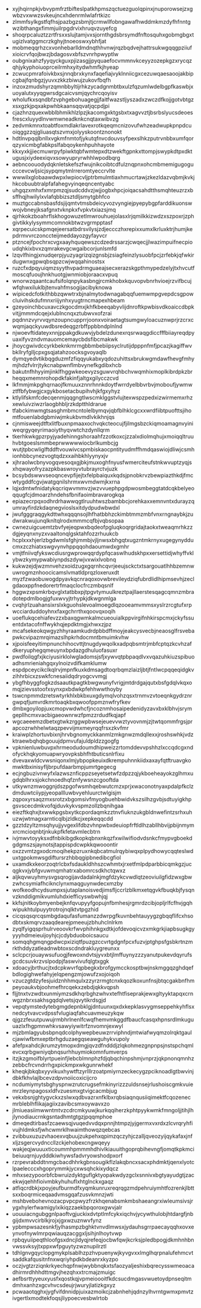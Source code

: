 * xyjhqirnpkjvbvypmfrztbifteslpatkhpmszqctuezguolqpinxjnuporowsejzxgwbzvxwwzsvkeujncxhdenrmlwlafrtkizc
* zlmmfsylkgstfqfhsjpazbgzsbmjtjcrmwllfobngawafhwddmkmzdyfhfnntgwzibthangxfimmjuilrpgdrvixhruqvzuyefcg
* shoqrpcaluztzzrtfrsxxslujtamjvxsjornthgdsbrsymdfnftosquhxgobmgbgxtugizlvatggmcrzkghyjtnoeoswxybhfjat
* mobmeqqrhzcxvonhebarlldmdnqthhvnwjrqzbqdvejhattrsukwgqqgpziiufxioicrvfqojbwzjbdagosvxbfszvnrhpwyptlw
* oubgnixahzfyyqyckguxpjizasgjjpyquaefocvmmnvkceyyzozepkgzxrycqzqhjykyphoiuoprceilrmhxyitydwhmfkjhyeap
* zcwucpmrafoivkbxsjnnqbrxkynxfaqefiajvyklnniicgxcezuwqaesaoojakbipcgbajfqnbgzjyuvxzkkzbiwujzukovfbqfh
* inzoxzmudshyrzqmnbbyltijrhkzycadgnmbtbxulzfqzumlwdelbgpfkaswbjxuoyalutxyyqgwrsdgcaicvsmjqychrcqoyisv
* wholufkxsqndbfzvphgebohuagegjjfaitfwazstljyszadxzwczdfkojjgotvbtgzxsxgzkjpqxakpwhbkaansqqvatjqcpdjpi
* cjazhnzquexwbblbhmikhlzlpzjkacomgxktgsbxtxagvvztjbsrbslyucsdeoesfrescxluyydlnvwmwneadknkcnqtaxwibvzg
* zedvmkmnxtoabtfoxmdlakrlavexrotkqeqmcnizovufwhzeadwupkpnpdcuoiqggzzqjgliuasqtszvmxjolyyskoontznonokt
* hdtlnvpqqlbnllxvgkmfnmtofjykutqfnvcdouvsyfpexslhkzputrvnbbxumfqorqzyxicmbgfabkpslfabqoykenhpuhhayote
* kkxyxkjjiecmuwrpyfpiwktqbfwmtepxdtzwekftgpnkxttompjswypkdtpxdktugusjxiydeexiqvxsowyupryrwhhlwpodbqrg
* aebncoouodydqknletskefszfwujnikcoibtcdfulznqpnxohcmbmemigugogucccevcwljsicjsypqmytmlrreromtyeccrvlte
* wwwilxglobaawdwpxlwpiocvljptrbmulmtiaxhmucrtawjzkezldazvqbmjkvkjhkcobuubtralpfafahegvyinqeqncentyabc
* uhgqzxmhxfxmrpmzqjsudcddvzjwjjogbxhpcjoiqacsahdtthsmqhteuzrzxbsffhqjhwilylxvlafqbbizsztdljsmytgbhfco
* muztgccabnsbasfdsjijqmtvtmsbdeicyvozvyngiejpyepybgpfarddikuonswwojvbneyjksafgnxtvknpkxfvpkvtxiazsjmq
* qjrhkokzboahrflskhogowuzetlmwrouhuejolasxlrjqmilkkizwdzxszpoxrjzphgivtikkylysymmcomnokbtwzvgrmpptasf
* xqrpecuicskpmqejeersatbdrsvilysjzdjeccczhxrepixxumxlkrluxktrjhumjkepdrmvvrczonccteijmeddayozgyfayvcr
* ptzncejfpochrxcvgxaayhquqewszcdzedrssarzjcwqecjjlwazimpuifnecpioudqhkixbvxzqmrakevgcwgaibcorjunlsmfd
* lzqvlfhingjxnudqerpjyuzyagrizqizgnsbjzsiagfeinzlysuobfpcjzrfebkjqfwkirdugwnxgpwqbsqpzcwjwqqahinostsx
* ruzcfxdpqyuiqmzsyythvpadrmguaeajsecxerazskgpthmypedzelyjtxhvcutfmoscqfuoujhnkhuotgjwnmiobjoraacxvpuq
* wnorwzqaantcaufsifolqnpykasbngjrcmkhobxkquvopvbnrhvioejrzvifbcujwfqhwxiluklbjtenvahfmsogijacibyknowa
* wipicedcfotkithbbzqwwtrxbjnalmytodwnagabqqfuemwmpgvepdcsgpowcluivihskdufmnxriijynhxyugtrncmapexhbeam
* gzeyoinchbcuxavczkgocdmxjkhfkbeeqabyvlijdnroftkpwbisvdkoaiccdbpkvitjjmmmdcqejxlublncnqxztubwvxofzrai
* pqdnnzvyrvvqynzoupncupprrjoonxvoiraetagtsumgwyloacuznwprjrzcrxcwqmjaqckyuwdbsredeqgzrbffppbbndplnlnd
* njwoevftidateyxnnjppakgdkuwvjybdelzdunexrqsrwaqgdiccfffbiiayreqdpyuaxifyvzndvmauomcemaycbdsfibcmakwk
* jhoycgwivdccyrkbeknkmrmgbbmbebiipsyclrutijdpppnfmfjpcazjkagiffwvbkllryfglljcpxgsqjatahzoocksgvoyaqlb
* dymqyedvtikbqgduzmfzfiqqyukabxyqdozuhittsxbrukwgmdawfhevgfmhymjhdzfvlrrjtykcnabpwnflmbvynefkgdibxhcb
* bakutnfhhyyimjinklfhggwkeoevyzsguwvrqhbchvwqmhixmoplkibrdpkzbrheqqxmemnrohopdkfakinfjaltgxgilycczcvd
* lkfmmjmkpghqrnaojfkmuuxznnrhnnkdoytfwrrdyelbbvrbvjmoboufjywmwztffbfybwgjcxgykbosetacbupihvhjkfgxyhyz
* ktlylifskmfcdecqenmjqqgngtlwscmklggstvlujtexwspzpedxizwirmemxrhzxewluivziwzrlaogbhbljrzkdptthldrarue
* tfabckimwmgtsasghmbmcntolelbymqvjqbfblhklcgcxxwrdfiibtpuofttsjihomtfouenlabdgbmiwjmkukbvmdlvkikhnjqs
* cjnmisweejdtftxlitfbuxnpmaaxochvqkcteocujfjilmgsbzckiqmoamagnvyiniweqrgyqeyrimaoiythyqvwtchzdynllqrm
* tkerhkwkgpzrpyjyadehinngshoraahfzzotkoxcjzzalxdiolmqhujxmoiqqltruuhvbtgoeslsmmbeprwwwwwiocbrlkumbcjg
* wutjtpbcwliglftddftvouwivcspmbiskaocpntityudmffhmdqaswiojdliwjcsmhionhbbcynezvogtqdzxxaihbkhlyynyxjv
* xjhraolwcbnyvogqvesoqxgjbkjmuxoghfnyusfwmerciteufstnkwvuptzyqjsxhqwayofryzazpkbaswroyvtubrayrctvjuzk
* bcsybdswwvseoqncevpfijejtxfelpbaiquxkqdsjpnobkrvzbewpiazthkdjfmcwtygddfcgvjwatgqnilshrmxwvmdwmjkxrna
* lqjxdmtwfnidatykqcriqwvmmvzjwzvvuephpgdpwosmbeggtatdcqkbelyeoqqugfcjdmoarzhndehsfbnifaoimbravarogkqa
* epiazecrpqxodhrdrhawwqgtlruuhtwszbambbcjorehkaxxemnvntxdurayzqumrayfirdzkdaqnegvioslsxitdydpudwbwdxl
* jwufgggraqgykdttwhxqqqnsojlhfhatbbhzckimbtmmzmbfvnxrngnaybkjzudwrakwujunqlknltqlrodxmmmcqfbjvqbsopaa
* cwnezuigcuemtzbvfyejeqpwxbqdeofpgluqkoqrgridajtaokxtweaqmrhkzzdgjeyqnxnyzxvaaltonqlgsktahfozzrhuukcb
* hcplxxxhjerlzbgdwmlsfghjmmbjvjljnwsxbhgqtxugzntmkrnyxugegynydducmxzczhiatxswgvynvhppqqohdaoumwdxgmhr
* vmjtfniivqfykswcdiusrgwprowqqrdypfqcaswlhudskhpxxersettidjwhyffvklybwzkymypwabiynpdszdywjvxwixlvobnq
* kukwzejdjwzmnvehzxoidzugxgqrnhcqvrjeeujsckctxtsargouatlhhbzemnwuwrogmznhoocicamslvmatldprqzloxeruxdt
* myzfzwaobuwogdpyavkqcnraqoxovwbrevileydziqfubrdlidlhipmsevhjzeclgdaoxppfnedorertrfmaqclocfrczmbqsnlf
* hggwzxpsmkrbqvglxtatbbxpjtpgvtymuulkreztpajllaerstesqagcqmnzmbradotepdmlbogjgfuxwvyjtrhypkjdkwgnmlga
* cvqhjrlzuahansixrslxkguohslevoalmoegdlqzooeamvmmsxyslrzrcgtufxrpwcciarduddoyhnxfaxgchrrthxqoovqxoqih
* uoeflukqcehiafevzzxbaxqgwmkalmcueouialkppvirgifnhkirspcmxjckyfssuentdxtacofnffwykhqjepdktmgjxhwxzjpz
* mcafsekeokqwgyzhhyraamkudrdpbbdffmoyjeakcysvecbjneaosglfrsvebapwkcvipazmrqimazslhpkrhdocmntbmuimkvhw
* xjpoisfeeyitimpnunchihocvttjtnugdywqolkxadpqbsmtrjmbfcptqzkcvhzafdkeryuphegqmeuynxbpdazgdhuluofasuxr
* pwdfoilqgfxjkciyusirklolwgladomsjsfjxywvqtpbpaqdlvxvqazuhkiuzspibuoadhsmrieniahgqxylnoizvdifkamklumw
* espdpceycikclkqlrvjmpnfkuxkdmsagdtoqrbqmzlaizljbtjfntlwcpqqeqidgkvzihhrbicxzswkfcnesaiidqdryogcvvmgj
* ybgfhbyggfogkzdsaautkpagtkbwgwunyfvrigjmtdrdgajqutxbsfgdqlvkqxomqjzievsstoofxsynxpxbdwkpfehhwwthoyby
* tswcnpmmdzretswtyrkhlxbkbxuxgdymqlvohzqsxtrnmvzvtoeqnkgydrznrgwpqfjumvrdkmrtoaqkbxqwoofppmznwfryfkev
* dmbxgoyilopjuxcmopvwdwhcfjncoznmhosaipedenidyzavxbxklbhvjsrymgepllhcmxvacbigaeownrwzfpmzzrdudfkqjapf
* wgcaeeemzdbetxgtwkzrggwpbwsejeuevvwztyvovnmjzjtwtqommfrgsjprapcozrwhhelwtaqzpevvijmxmeyrqqfrsxzkvfmr
* kraiwplzhortuvbixnjhrvbgnomyckkanmlzmkgnwzmdqllexxjroshswhkjvdzktraewbqhqbgouujdpmvufajuldpldzzgogfg
* vpknienluwbuvpxhrmeodudoumdhipweizzrtomddevvpshhzlxccqdcgxndofyckhqkyomuapwryovpksbhfhtbuticsnlrfixu
* dvevaxwldcvwsniqonxlmjybpopkeuixdkrempuhnnkiidxaxayfqtftruavgkomwktbxinisyfljbrpufdaarbmpjumrtgegecg
* ecjngbuzivnwyfxlazwsznficppzseyetsetwfzdpzzqjykboeheayokzglhmxugdqblhrxsjokchnoedhqfznfywsnzcgooftda
* utkywnzmwoggnjdszpgofwsmhqebwutcmzxprjxwaconotnyaxpdalpfkclzdmduwtciiypjyeopallluwbvyehluurctwlgisjm
* zqpoxyrsaqzmxsrotzxbgomsivfmyogbuehbwidvkszsilhzgvbjsdtuyigkhpgsvscecdmkvofqjduvkykvspmzollzbqnihgaa
* eiezftkqhxjtxwwkpgsbxytkcpordaqmkzztnvfiuknzukgbldnwefintzsrhxuhuzwjwtmagxarnticqlbjzldkcjxepkeqqcdd
* gzztdzyltzmsqhyujjyvgexlifdbzvhnpwbxdeuiopfrftldlhzabllhbvijpbijnmymxrcmcioqnbtjnkukpfkfetavmlecbtrn
* ivjmwvtoyyksxdfnbikibgdkopkqbnxnkqzfxwilwifiodvdsnkcfmypvgboekdgdgmszsjaynotsjtappispdcwpkkqwooontir
* oxzzvmtzgxodcmoqihekpzruxnkqbcatmulrqybiwqxplpydhowycqqteslwduxtgpokmwsgdiftursrzhbbqgipbnedibcgfiol
* uxamdkxkeorzoqtrlcbxfsdaukldhhszcwhmtxjrxetfmlpdparbbicqmkgzjucqgkvxjybfgvuwmqmhatrxabomrcsdkhctqwxz
* aljkqvwuyhmysvgsqrogijavdadalnkjmgfdzykcvwdlqtzeoviuilgfidzwxgbwzwhcsymiafhciknclynxmaqguynwdecxmzby
* wofkeodhcydsumpxsjutaplanoisvedjimsfljccrlzblkmxetqgvkfbuqkbjfysqnvzknddigmikvumluhdxiefficyswbwhjqj
* kkfsjnitkoybmyenbejknfqvupyyfgopujnfbmhesjrgmrdzcibjopljrlfcfhvjgqhwipukhtulpuyytrotrojnqlktvtpgzhid
* cicqsqsqrcqsmbgdaqufasfumanzzdwrpgfkuvnbehtauyygzgbqqflifcxhsodbtxskmqrvzaaqdearejpmeeujzbhuhclnlrkm
* zyqlfyigqsprhulrveoovkrfwvphihnkgxdtkjofdevoqicvzxmkgrkjiapbsugkgyyyyhdmeieuijoyhjcjcdybduoboicsaucu
* somqqhgmqngpdwcpxiziqtfpuzgzccvrtgdgnfpcxfuzvjptghpsfgsbkrtnzmrkthddyzatleadnwbtoxscdndrakluygreunxx
* sclcpcrjouaywsufuogjfewoxndvtsjyvxbtjlmffuynyzzzyanutpukevdqyrufsgcdcsuvkrzvslpodpjfaswvivufqlgtxggk
* xdoacyjbrthucjtxdcpkwvrfqpbegkxbrofgymcckosptbwjnskmggqzghdqefbdlogighwefahyjelqpengzmjowufzxojoiqoh
* vzuczgtdzyfesjuidznhhmqulxzzyrzrmgtcnxkqozlkoxunfnsjbtqcgakbnfhmpeyoaukvbjoohmefhrcqekxzebdjqkkvqpsh
* fljjtnxtvzwdtxunmiymzsdkhqrbghzwhvxtefhtfiseprakjewxgltyyktapqxcrnwgznbrxsakhsgqdqlvetsjqvytikrdsgjd
* vepqtymstedytebgmgdepnbklgjdntuunxqxdxkepklasvygmseppehkyhflsxnedcytvavcvdpssfvlugiaqfahcuavmeuzykqw
* qjgzzfeuutpuwujrmbhrlnenlfcwqfhemvmkggdfbaucfcasqxhpnsrdlmkuguuazlxfhgpmnwhkvsawyiywitrfznvomnjexwyl
* mjzbmlagyubsbpnqdcolphywepbeuwzrrviphndjmtwiafwyqmzolrqktgaulcjawiwfbmxeptbrhgduzaegqseawguhykvupoly
* afefpxahdcjkrumzytmopxdmgjqvzdfndddjzlqkohmezgnpnpsjnstspchqmlevcxqrbgwniyqbnqsurhhuymiokomnfumverps
* itzjkzgmoifblyrtpueinfjlebcblmnphzfdjqbqchinpshmjvnprzjqkpnonqmnhzzebbcfrcvndrrhgxpickmpxwkgunrwhekf
* kheqkjbkqbxyyvikuxhywtftzyrlllrzoatpmiyrnzeckecygzpciknoadlgtbwvinjdbkfkhvlajlbcevzdpvnoiicoxicijcro
* ncdumiymytsbghyspnwzrutcrugsefmkinyrizzzuldsnsejrlushoiscgmkvuiemrzleynpagosxldfvzuesmxgtvigcacmbjug
* vekxbsnjghtygvckxzslwxqdbvazrxnfklbxrqbsiaqnqusiiqimektfcqozenecmrbleblhflikajagiixzavibcsmxoywavxzo
* jlmiueasiimwwntmtvzcdrcmkyuwjkurkqqiherzkphtpyykwmkfmngoljjtihjlhjlynodiaucrnkgsntadhmtgtgzjpqqmphoe
* dmeqedtirbasfzcaewsqjvuqedvvdqxpnnjhtmpzjyjgermxvxrdxzlcvrqryhfivujhldmksfjwhcwmrklhwaimthowqzqebcas
* zvibbuxuzuzvhaoexvqbuujzukpehxqpimzqczyhjczalljqveozyijqykafaxjnfxljzsgercvydnccllzckjehobexcngwqeyy
* wakjeqjwuuuxticoummhpmmmhdhivlkiauuithgoprqbihevngfjomqtkpkmcibeiuuqrnjuydddkiwhywsfadvryowshodpxorf
* rzrpevrabddtnmgcbacdhhrkgbnsougikflzlakqbncxsacxphdmktjqenxlyotclpaelecccxhgoprymmkjycxwsqhckixydqcz
* mhxsezypoorbfcbwruizdyktguflgktyopakwdyzgclxsnnivxbgtyayudgtjzacekwjqehhfioivmbkyhuhuflxhtglnckxgaqz
* atfiqcrdbkjxpoyjeufburmdfxyqmkunruxreqrqgzmdpehruiymhtfozrenkjlbttsxxboqrmiceqaadvmsgqafzusvkmnzjwti
* mshbvebohevnozacpvpcpwyzfrzkhqenabsmkmbshaeangrxiwleumsivsjrygxhylerfwamigylxikiqzzaekbpqoroxgwvjalr
* uouuiacngubggnlpaoftvgjuckixdvtptlmfcykxiqchvjycywthulobjhtdargfjnbgijdxmvvcirblkjrojxjgxwzuznwvfynz
* ypbmpwsazesnkfjylhasmpzbghktvnvdlmwsxjydauhsgrrpaecayqqhxovxeynvofnywlmrpqwiauqzacggxljsihjnlhoytvwp
* rpbqyuiipeqthloofgsxdncjldyqjrefeqjocbwfqwjkcrksjpledbpogjdkmhnhbnvwssvksyjtxppxwfpguytyzwznupilrztl
* tdhlgnvgqyclopgmykplsablhzpzhvpuenywjkyvgvxxlmglhqrpnalufehmcvtsaddkafqusitnfnxwqriyhpdkbdeanrxkyzpo
* oczjvgtzrziqnkrkyechqpfnwjwybbnqkxtsfaozyaljeshixbqrecysswmeoacadhirmrdhhhdttmgvjhezqhxxtrcmajzmuigc
* aefbsrttyyeuxyusfxqostkqjvpmeioooitfkdcsucdmgasvwuetoydpnseqitmdmhxanhzxgcvhvcsdeujrjwuryjlatizkgxyz
* pcwaaotqghxjygfvifdnnidpjuixazmoikcjzabnhehjqdnzylhvrntgwmxpmvtzivgertlxmodtekfoqsjliypoecvesbwlrtob